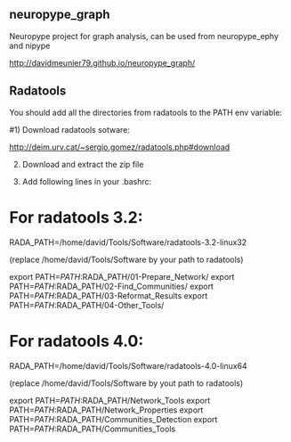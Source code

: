 neuropype_graph
---------------

Neuropype project for graph analysis, can be used from neuropype_ephy and nipype

http://davidmeunier79.github.io/neuropype_graph/

Radatools
---------

You should add all the directories from radatools to the PATH env variable:

#1) Download radatools sotware:

http://deim.urv.cat/~sergio.gomez/radatools.php#download

2) Download and extract the zip file

3) Add following lines in your .bashrc:

For radatools 3.2:
==================
    
RADA_PATH=/home/david/Tools/Software/radatools-3.2-linux32

(replace /home/david/Tools/Software by your path to radatools)

export PATH=$PATH:$RADA_PATH/01-Prepare_Network/
export PATH=$PATH:$RADA_PATH/02-Find_Communities/
export PATH=$PATH:$RADA_PATH/03-Reformat_Results
export PATH=$PATH:$RADA_PATH/04-Other_Tools/
    
For radatools 4.0:
==================
    
RADA_PATH=/home/david/Tools/Software/radatools-4.0-linux64

(replace /home/david/Tools/Software by yout path to radatools)

export PATH=$PATH:$RADA_PATH/Network_Tools
export PATH=$PATH:$RADA_PATH/Network_Properties
export PATH=$PATH:$RADA_PATH/Communities_Detection 
export PATH=$PATH:$RADA_PATH/Communities_Tools   


